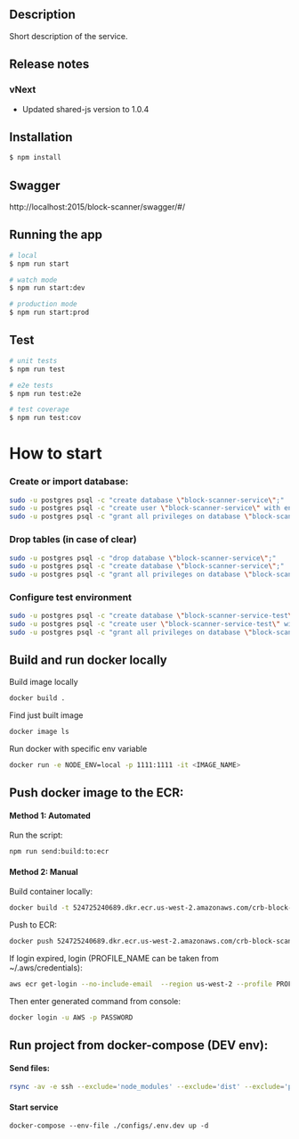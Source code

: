 ## Description

Short description of the service.

## Release notes
### vNext
* Updated shared-js version to 1.0.4

## Installation

```bash
$ npm install
```

## Swagger
http://localhost:2015/block-scanner/swagger/#/

## Running the app

```bash
# local
$ npm run start

# watch mode
$ npm run start:dev

# production mode
$ npm run start:prod
```

## Test

```bash
# unit tests
$ npm run test

# e2e tests
$ npm run test:e2e

# test coverage
$ npm run test:cov
```

# How to start

### Create or import database:
```bash
sudo -u postgres psql -c "create database \"block-scanner-service\";"
sudo -u postgres psql -c "create user \"block-scanner-service\" with encrypted password 'block-scanner-service';"
sudo -u postgres psql -c "grant all privileges on database \"block-scanner-service\" to \"block-scanner-service\";"
```

### Drop tables (in case of clear)
```bash
sudo -u postgres psql -c "drop database \"block-scanner-service\";"
sudo -u postgres psql -c "create database \"block-scanner-service\";"
sudo -u postgres psql -c "grant all privileges on database \"block-scanner-service\" to \"block-scanner-service\";"
```

### Configure test environment
```bash
sudo -u postgres psql -c "create database \"block-scanner-service-test\";"
sudo -u postgres psql -c "create user \"block-scanner-service-test\" with encrypted password 'block-scanner-service-test';"
sudo -u postgres psql -c "grant all privileges on database \"block-scanner-service-test\" to \"block-scanner-service-test\";"
```

## Build and run docker locally
Build image locally
```bash
docker build .
```
Find just built image
```bash
docker image ls
```
Run docker with specific env variable
```bash
docker run -e NODE_ENV=local -p 1111:1111 -it <IMAGE_NAME>
```

## Push docker image to the ECR:
#### Method 1: Automated
Run the script:
```bash
npm run send:build:to:ecr
```

#### Method 2: Manual
Build container locally:
```bash
docker build -t 524725240689.dkr.ecr.us-west-2.amazonaws.com/crb-block-scanner-service:latest .
```
Push to ECR:
```bash
docker push 524725240689.dkr.ecr.us-west-2.amazonaws.com/crb-block-scanner-service:latest
```
If login expired, login (PROFILE_NAME can be taken from ~/.aws/credentials):
```bash
aws ecr get-login --no-include-email  --region us-west-2 --profile PROFILE_NAME
```
Then enter generated command from console:
```bash
docker login -u AWS -p PASSWORD
```
## Run project from docker-compose (DEV env):
#### Send files:
```bash
rsync -av -e ssh --exclude='node_modules' --exclude='dist' --exclude='pgdata-block-scanner' ./ block_scanner_api:/root/block-scanner
```
#### Start service
```
docker-compose --env-file ./configs/.env.dev up -d
```
